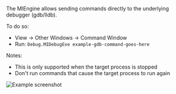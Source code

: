 The MIEngine allows sending commands directly to the underlying debugger (gdb/lldb).

To do so:
* View -> Other Windows -> Command Window
* Run: `Debug.MIDebugExe example-gdb-command-goes-here`

Notes:
* This is only supported when the target process is stopped
* Don't run commands that cause the target process to run again

![Example screenshot](MIDebugExec.png)